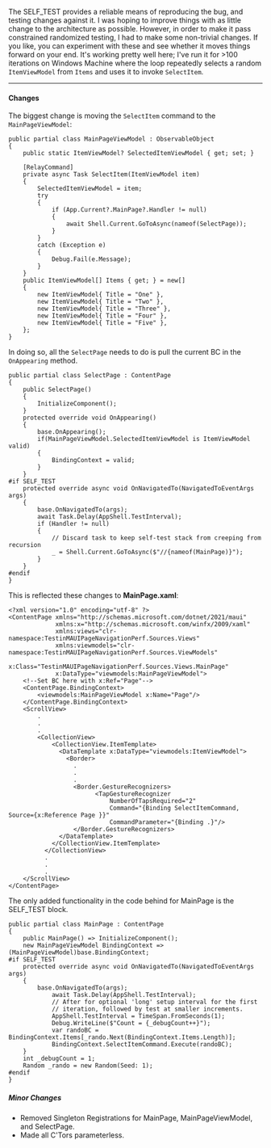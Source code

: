 The SELF_TEST provides a reliable means of reproducing the bug, and testing changes against it. I was hoping to improve things with as little change to the architecture as possible. However, in order to make it pass constrained randomized testing, I had to make some non-trivial changes. If you like, you can experiment with these and see whether it moves things forward on your end. It's working pretty well here; I've run it for  >100 iterations on Windows Machine where the loop repeatedly selects a random `ItemViewModel` from `Items` and uses it to invoke `SelectItem`.
___

#### Changes

The biggest change is moving the `SelectItem` command to the `MainPageViewModel`:

```
public partial class MainPageViewModel : ObservableObject
{
    public static ItemViewModel? SelectedItemViewModel { get; set; }

    [RelayCommand]
    private async Task SelectItem(ItemViewModel item)
    {
        SelectedItemViewModel = item;
        try
        {
            if (App.Current?.MainPage?.Handler != null)
            {
                await Shell.Current.GoToAsync(nameof(SelectPage));
            }
        }
        catch (Exception e)
        {
            Debug.Fail(e.Message);
        }
    }
    public ItemViewModel[] Items { get; } = new[]
    {
        new ItemViewModel{ Title = "One" },
        new ItemViewModel{ Title = "Two" },
        new ItemViewModel{ Title = "Three" },
        new ItemViewModel{ Title = "Four" },
        new ItemViewModel{ Title = "Five" },
    };
}
```

In doing so, all the `SelectPage` needs to do is pull the current BC in the `OnAppearing` method.

```
public partial class SelectPage : ContentPage
{
    public SelectPage()
    {
        InitializeComponent();
    }
    protected override void OnAppearing()
    {
        base.OnAppearing();
        if(MainPageViewModel.SelectedItemViewModel is ItemViewModel valid)
        {
            BindingContext = valid;
        }
    }
#if SELF_TEST
    protected override async void OnNavigatedTo(NavigatedToEventArgs args)
    {
        base.OnNavigatedTo(args);
        await Task.Delay(AppShell.TestInterval);
        if (Handler != null)
        {
            // Discard task to keep self-test stack from creeping from recursion
            _ = Shell.Current.GoToAsync($"//{nameof(MainPage)}");
        }
    }
#endif
}
```

This is reflected these changes to **MainPage.xaml**:

```
<?xml version="1.0" encoding="utf-8" ?>
<ContentPage xmlns="http://schemas.microsoft.com/dotnet/2021/maui"
             xmlns:x="http://schemas.microsoft.com/winfx/2009/xaml"
             xmlns:views="clr-namespace:TestinMAUIPageNavigationPerf.Sources.Views"
             xmlns:viewmodels="clr-namespace:TestinMAUIPageNavigationPerf.Sources.ViewModels"
             x:Class="TestinMAUIPageNavigationPerf.Sources.Views.MainPage"
             x:DataType="viewmodels:MainPageViewModel">
    <!--Set BC here with x:Ref="Page"-->
    <ContentPage.BindingContext>
        <viewmodels:MainPageViewModel x:Name="Page"/>
    </ContentPage.BindingContext>
    <ScrollView>
        .
        .
        .
        <CollectionView>
            <CollectionView.ItemTemplate>
              <DataTemplate x:DataType="viewmodels:ItemViewModel">
                <Border>
                  .
                  .
                  .
                  <Border.GestureRecognizers>
                        <TapGestureRecognizer
                            NumberOfTapsRequired="2"
                            Command="{Binding SelectItemCommand, Source={x:Reference Page }}"
                            CommandParameter="{Binding .}"/>
                  </Border.GestureRecognizers>
              </DataTemplate>
            </CollectionView.ItemTemplate>
          </CollectionView>
          .
          .
          .
    </ScrollView>
</ContentPage>

```

The only added functionality in the code behind for MainPage is the SELF_TEST block.

```
public partial class MainPage : ContentPage
{
    public MainPage() => InitializeComponent();
    new MainPageViewModel BindingContext =>(MainPageViewModel)base.BindingContext;
#if SELF_TEST
    protected override async void OnNavigatedTo(NavigatedToEventArgs args)
    {
        base.OnNavigatedTo(args);
            await Task.Delay(AppShell.TestInterval);
            // After for optional 'long' setup interval for the first
            // iteration, followed by test at smaller increments.
            AppShell.TestInterval = TimeSpan.FromSeconds(1);
            Debug.WriteLine($"Count = {_debugCount++}");
            var randoBC = BindingContext.Items[_rando.Next(BindingContext.Items.Length)];
            BindingContext.SelectItemCommand.Execute(randoBC);
    }
    int _debugCount = 1;
    Random _rando = new Random(Seed: 1);
#endif
}
```

##### Minor Changes

- Removed Singleton Registrations for MainPage, MainPageViewModel, and SelectPage.
- Made all C'Tors parameterless.


